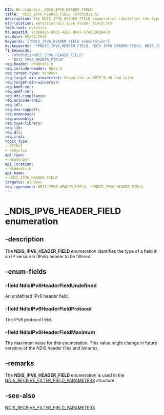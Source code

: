 ```yaml
---
UID: NE:ntddndis._NDIS_IPV6_HEADER_FIELD
title: _NDIS_IPV6_HEADER_FIELD (ntddndis.h)
description: The NDIS_IPV6_HEADER_FIELD enumeration identifies the type of a field in an IP version 6 (IPv6) header to be filtered.
old-location: netvista\ndis_ipv6_header_field.htm
tech.root: netvista
ms.assetid: 753BBA25-B0D5-4EBC-BA47-07ABEBCBA47D
ms.date: 05/02/2018
keywords: ["NDIS_IPV6_HEADER_FIELD enumeration"]
ms.keywords: "*PNDIS_IPV6_HEADER_FIELD, NDIS_IPV6_HEADER_FIELD, NDIS_IPV6_HEADER_FIELD enumeration [Network Drivers Starting with Windows Vista], NdisIPv6HeaderFieldMaximum, NdisIPv6HeaderFieldProtocol, NdisIPv6HeaderFieldUndefined, PNDIS_IPV6_HEADER_FIELD, PNDIS_IPV6_HEADER_FIELD enumeration pointer [Network Drivers Starting with Windows Vista], _NDIS_IPV6_HEADER_FIELD, netvista.ndis_ipv6_header_field, ntddndis/NDIS_IPV6_HEADER_FIELD, ntddndis/NdisIPv6HeaderFieldMaximum, ntddndis/NdisIPv6HeaderFieldProtocol, ntddndis/NdisIPv6HeaderFieldUndefined, ntddndis/PNDIS_IPV6_HEADER_FIELD"
f1_keywords:
 - "ntddndis/NDIS_IPV6_HEADER_FIELD"
 - "NDIS_IPV6_HEADER_FIELD"
req.header: ntddndis.h
req.include-header: Ndis.h
req.target-type: Windows
req.target-min-winverclnt: Supported in NDIS 6.30 and later
req.target-min-winversvr: 
req.kmdf-ver: 
req.umdf-ver: 
req.ddi-compliance: 
req.unicode-ansi: 
req.idl: 
req.max-support: 
req.namespace: 
req.assembly: 
req.type-library: 
req.lib: 
req.dll: 
req.irql: 
topic_type:
- APIRef
- kbSyntax
api_type:
- HeaderDef
api_location:
- Ntddndis.h
api_name:
- NDIS_IPV6_HEADER_FIELD
targetos: Windows
req.typenames: NDIS_IPV6_HEADER_FIELD, *PNDIS_IPV6_HEADER_FIELD
---
```


# _NDIS_IPV6_HEADER_FIELD enumeration


## -description


The <b>NDIS_IPV6_HEADER_FIELD</b> enumeration identifies the type of a field in an IP version 6 (IPv6) header to be filtered.


## -enum-fields




### -field NdisIPv6HeaderFieldUndefined

An undefined IPv6 header field.


### -field NdisIPv6HeaderFieldProtocol

The IPv6 protocol field.


### -field NdisIPv6HeaderFieldMaximum

The maximum value for this enumeration. This value might change in future versions of the NDIS
     header files and binaries.


## -remarks



The <b>NDIS_IPV6_HEADER_FIELD</b> enumeration is used in the 
    <a href="https://docs.microsoft.com/windows-hardware/drivers/ddi/ntddndis/ns-ntddndis-_ndis_receive_filter_field_parameters">
    NDIS_RECEIVE_FILTER_FIELD_PARAMETERS</a> structure.




## -see-also




<a href="https://docs.microsoft.com/windows-hardware/drivers/ddi/ntddndis/ns-ntddndis-_ndis_receive_filter_field_parameters">
   NDIS_RECEIVE_FILTER_FIELD_PARAMETERS</a>
 

 

